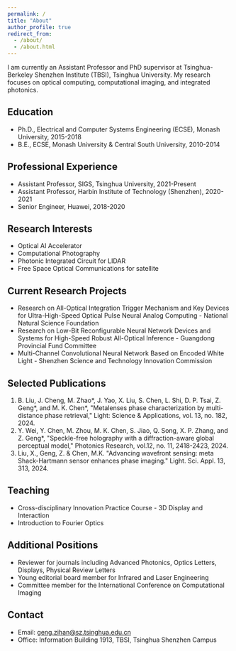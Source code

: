 ```yaml
---
permalink: /
title: "About"
author_profile: true
redirect_from:
  - /about/
  - /about.html
---
```


I am currently an Assistant Professor and PhD supervisor at Tsinghua-Berkeley Shenzhen Institute (TBSI), Tsinghua University. My research focuses on optical computing, computational imaging, and integrated photonics.

## Education
* Ph.D., Electrical and Computer Systems Engineering (ECSE), Monash University, 2015-2018
* B.E., ECSE, Monash University & Central South University, 2010-2014

## Professional Experience
* Assistant Professor, SIGS, Tsinghua University, 2021-Present
* Assistant Professor, Harbin Institute of Technology (Shenzhen), 2020-2021
* Senior Engineer, Huawei, 2018-2020

## Research Interests
* Optical AI Accelerator
* Computational Photography
* Photonic Integrated Circuit for LIDAR
* Free Space Optical Communications for satellite

## Current Research Projects
* Research on All-Optical Integration Trigger Mechanism and Key Devices for Ultra-High-Speed Optical Pulse Neural Analog Computing - National Natural Science Foundation
* Research on Low-Bit Reconfigurable Neural Network Devices and Systems for High-Speed Robust All-Optical Inference - Guangdong Provincial Fund Committee
* Multi-Channel Convolutional Neural Network Based on Encoded White Light - Shenzhen Science and Technology Innovation Commission

## Selected Publications
1. B. Liu, J. Cheng, M. Zhao*, J. Yao, X. Liu, S. Chen, L. Shi, D. P. Tsai, Z. Geng*, and M. K. Chen*, "Metalenses phase characterization by multi-distance phase retrieval," Light: Science & Applications, vol. 13, no. 182, 2024.
2. Y. Wei, Y. Chen, M. Zhou, M. K. Chen, S. Jiao, Q. Song, X. P. Zhang, and Z. Geng*, "Speckle-free holography with a diffraction-aware global perceptual model," Photonics Research, vol.12, no. 11, 2418-2423, 2024.
3. Liu, X., Geng, Z. & Chen, M.K. "Advancing wavefront sensing: meta Shack-Hartmann sensor enhances phase imaging." Light. Sci. Appl. 13, 313, 2024.

## Teaching
* Cross-disciplinary Innovation Practice Course - 3D Display and Interaction
* Introduction to Fourier Optics

## Additional Positions
* Reviewer for journals including Advanced Photonics, Optics Letters, Displays, Physical Review Letters
* Young editorial board member for Infrared and Laser Engineering
* Committee member for the International Conference on Computational Imaging

## Contact
* Email: geng.zihan@sz.tsinghua.edu.cn
* Office: Information Building 1913, TBSI, Tsinghua Shenzhen Campus
